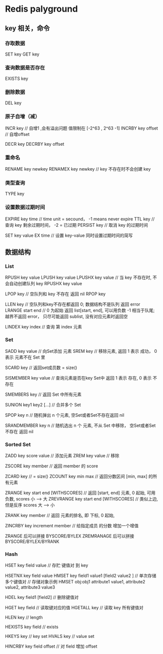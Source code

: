 # Redis palyground

## key 相关，命令

### 存取数据

SET key
GET key

### 查询数据是否存在

EXISTS key

### 删除数据

DEL key

### 原子自增（减）

INCR key  // 自增1 ,会有溢出问题 值限制在 [-2^63 , 2^63 -1]
INCRBY key offset // 自增offset

DECR key
DECRBY key offset

### 重命名
RENAME key newkey
RENAMEX key newkey // key 不存在时不会创建 key

### 类型查询
TYPE key

### 设置数据过期时间 

EXPIRE key time // time unit = secound， -1 means never expire
TTL key  // 查询 key 剩余过期时间， -2 = 已过期
PERSIST key  // 取消 key 的过期时间

SET key value EX time // 设置 key-value 同时设置过期时间的简写

## 数据结构

### List

RPUSH key value
LPUSH key value
LPUSHX key value // 当 key 不存在时, 不会自动创建队列 key
RPUSHX key value 

LPOP key        // 空队列和 key 不存在 返回 nil
RPOP key

LLEN key // 空队列和key不存在都返回 0; 数据结构不是队列 返回 error
LRANGE start end // 0 为起始 返回 list[start, end], 可以用负数 -1 相当于队尾; 越界不返回 error， 只尽可能返回 sublist, 没有对应元素时返回空

LINDEX key index // 查询 第 index 元素

### Set

SADD key value // 向Set添加 元素
SREM key // 移除元素, 返回 1 表示 成功， 0 表示 元素不在 Set 里

SCARD key // 返回set成员数 = size()

SISMEMBER key value // 查询元素是否在key Set中 返回 1 表示 存在, 0 表示 不存在

SMEMBERS key // 返回 Set 中所有元素

SUNION key1 key2 [...] // 合并多个 Set

SPOP key n // 随机弹出 n 个元素, 空Set或者Set不存在返回 nil

SRANDMEMBER key n // 随机选出 n 个 元素, 不从 Set 中移除， 空Set或者Set不存在 返回 nil

### Sorted Set

ZADD key score value // 添加元素
ZREM key value // 移除

ZSCORE key member // 返回 member 的 score

ZCARD key // = size()
ZCOUNT key min max // 返回分数区间 [min, max] 的所有元素

ZRANGE key start end [WITHSCORES] // 返回 [start, end] 元素, 0 起始, 可用负数, scores 小 --> 大
ZREVRANGE key start end [WITHSCORES] // 类似上边, 但是反序 scores 大 --> 小

ZRANK key member // 返回 元素的排名, 即 下标, 0 起始,

ZINCRBY key increment member // 给指定成员 的分数 增加一个增值

ZRANGE 后可以拼接 BYSCORE/BYLEX
ZREMRANAGE 后可以拼接 BYSCORE/BYLEX/BYRANK

### Hash

HSET key field value // 存贮 键值对 到 key

HSETNX key field value
HMSET key field1 value1 [field2 value2 ] // 单次存储多个键值对
// 存储对象示例 HMSET obj:obj1 attribute1 value1, attribute2 value2, attribute3 value3

HDEL key field1 [field2] // 删除键值对

HGET key field // 读取键对应的值
HGETALL key // 读取 key 所有键值对

HLEN key    // length

HEXISTS key field // exists 

HKEYS key // key set
HVALS key // value set

HINCRBY key field offset // 对 field 增加 offset
